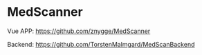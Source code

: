 # MedScanner

Vue APP: https://github.com/znygge/MedScanner

Backend: https://github.com/TorstenMalmgard/MedScanBackend

